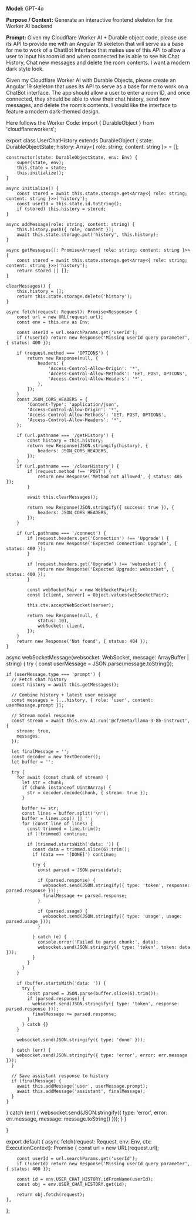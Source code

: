 **Model:** GPT-4o

**Purpose / Context:** Generate an interactive frontend skeleton for the Worker AI backend

**Prompt:** Given my Cloudflare Worker AI + Durable object code, please use its API to provide me with an Angular 19 skeleton that will serve as a base for me to work of a ChatBot Interface that makes use of this API to allow a user to input his room id and when connected he is able to see his Chat History, Chat new messages and delete the room contents. I want a modern dark styte look. 

Given my Cloudflare Worker AI with Durable Objects, please create an Angular 19 skeleton that uses its API to serve as a base for me to work on a ChatBot interface. The app should allow a user to enter a room ID, and once connected, they should be able to view their chat history, send new messages, and delete the room’s contents. I would like the interface to feature a modern dark-themed design. 

Here follows the Worker Code: import { DurableObject } from 'cloudflare:workers';

export class UserChatHistory extends DurableObject {
	state: DurableObjectState;
	history: Array<{ role: string; content: string }> = [];

	constructor(state: DurableObjectState, env: Env) {
		super(state, env);
		this.state = state;
		this.initialize();
	}

	async initialize() {
		const stored = await this.state.storage.get<Array<{ role: string; content: string }>>('history');
		const userId = this.state.id.toString();
		if (stored) this.history = stored;
	}

	async addMessage(role: string, content: string) {
		this.history.push({ role, content });
		await this.state.storage.put('history', this.history);
	}

	async getMessages(): Promise<Array<{ role: string; content: string }>> {
		const stored = await this.state.storage.get<Array<{ role: string; content: string }>>('history');
		return stored || [];
	}

	clearMessages() {
		this.history = [];
		return this.state.storage.delete('history');
	}

	async fetch(request: Request): Promise<Response> {
		const url = new URL(request.url);
		const env = this.env as Env;

		const userId = url.searchParams.get('userId');
		if (!userId) return new Response('Missing userId query parameter', { status: 400 });

		if (request.method === 'OPTIONS') {
			return new Response(null, {
				headers: {
					'Access-Control-Allow-Origin': '*',
					'Access-Control-Allow-Methods': 'GET, POST, OPTIONS',
					'Access-Control-Allow-Headers': '*',
				},
			});
		}
		const JSON_CORS_HEADERS = {
			'Content-Type': 'application/json',
			'Access-Control-Allow-Origin': '*',
			'Access-Control-Allow-Methods': 'GET, POST, OPTIONS',
			'Access-Control-Allow-Headers': '*',
		};

		if (url.pathname === '/getHistory') {
			const history = this.history;
			return new Response(JSON.stringify(history), {
				headers: JSON_CORS_HEADERS,
			});
		}
		if (url.pathname === '/clearHistory') {
			if (request.method !== 'POST') {
				return new Response('Method not allowed', { status: 405 });
			}

			await this.clearMessages();

			return new Response(JSON.stringify({ success: true }), {
				headers: JSON_CORS_HEADERS,
			});
		}

		if (url.pathname === '/connect') {
			if (request.headers.get('Connection') !== 'Upgrade') {
				return new Response('Expected Connection: Upgrade', { status: 400 });
			}

			if (request.headers.get('Upgrade') !== 'websocket') {
				return new Response('Expected Upgrade: websocket', { status: 400 });
			}

			const webSocketPair = new WebSocketPair();
			const [client, server] = Object.values(webSocketPair);

			this.ctx.acceptWebSocket(server);

			return new Response(null, {
				status: 101,
				webSocket: client,
			});
		}
		return new Response('Not found', { status: 404 });
	}

async webSocketMessage(websocket: WebSocket, message: ArrayBuffer | string) {
  try {
    const userMessage = JSON.parse(message.toString());

    if (userMessage.type === 'prompt') {
      // Fetch chat history
      const history = await this.getMessages();

      // Combine history + latest user message
      const messages = [...history, { role: 'user', content: userMessage.prompt }];

      // Stream model response
      const stream = await this.env.AI.run('@cf/meta/llama-3-8b-instruct', {
        stream: true,
        messages,
      });

      let finalMessage = '';
      const decoder = new TextDecoder();
      let buffer = '';

      try {
        for await (const chunk of stream) {
          let str = chunk;
          if (chunk instanceof Uint8Array) {
            str = decoder.decode(chunk, { stream: true });
          }

          buffer += str;
          const lines = buffer.split('\n');
          buffer = lines.pop() || '';
          for (const line of lines) {
            const trimmed = line.trim();
            if (!trimmed) continue;

            if (trimmed.startsWith('data: ')) {
              const data = trimmed.slice(6).trim();
              if (data === '[DONE]') continue;

              try {
                const parsed = JSON.parse(data);

                if (parsed.response) {
                  websocket.send(JSON.stringify({ type: 'token', response: parsed.response }));
                  finalMessage += parsed.response;
                }

                if (parsed.usage) {
                  websocket.send(JSON.stringify({ type: 'usage', usage: parsed.usage }));
                }

              } catch (e) {
                console.error('Failed to parse chunk:', data);
                websocket.send(JSON.stringify({ type: 'token', token: data }));
              }
            }
          }
        }

        if (buffer.startsWith('data: ')) {
          try {
            const parsed = JSON.parse(buffer.slice(6).trim());
            if (parsed.response) {
              websocket.send(JSON.stringify({ type: 'token', response: parsed.response }));
              finalMessage += parsed.response;
            }
          } catch {}
        }

        websocket.send(JSON.stringify({ type: 'done' }));

      } catch (err) {
        websocket.send(JSON.stringify({ type: 'error', error: err.message }));
      }

      // Save assistant response to history
      if (finalMessage) {
        await this.addMessage('user', userMessage.prompt);
        await this.addMessage('assistant', finalMessage);
      }
    }

  } catch (err) {
    websocket.send(JSON.stringify({
      type: 'error',
      error: err.message,
      message: message.toString()
    }));
  }
}

}

export default {
	async fetch(request: Request, env: Env, ctx: ExecutionContext): Promise<Response> {
		const url = new URL(request.url);

		const userId = url.searchParams.get('userId');
		if (!userId) return new Response('Missing userId query parameter', { status: 400 });

		const id = env.USER_CHAT_HISTORY.idFromName(userId);
		const obj = env.USER_CHAT_HISTORY.get(id);

		return obj.fetch(request);
	},
};
